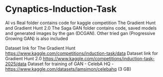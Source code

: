 # Cynaptics-Induction-Task

AI vs Real folder contains code for kaggle competition The Gradient Hunt and Gradient Hunt 2.0 The Saga
GAN folder contains code, saved models and generated images by the gan (DCGAN). Other tried gan (Progressive Growing GAN) is also included

Dataset link for The Gradient Hunt https://www.kaggle.com/competitions/induction-task/data
Dataset link for Gradient Hunt 2.0 https://www.kaggle.com/competitions/induction-task-2025/data
Dataset for training of GAN - CelebA HQ - https://www.kaggle.com/datasets/lamsimon/celebahq (3 GB)
